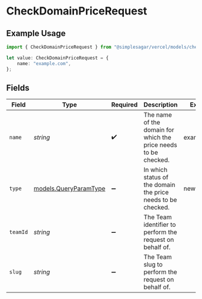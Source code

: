 # CheckDomainPriceRequest

## Example Usage

```typescript
import { CheckDomainPriceRequest } from "@simplesagar/vercel/models/checkdomainpriceop.js";

let value: CheckDomainPriceRequest = {
    name: "example.com",
};
```

## Fields

| Field                                                           | Type                                                            | Required                                                        | Description                                                     | Example                                                         |
| --------------------------------------------------------------- | --------------------------------------------------------------- | --------------------------------------------------------------- | --------------------------------------------------------------- | --------------------------------------------------------------- |
| `name`                                                          | *string*                                                        | :heavy_check_mark:                                              | The name of the domain for which the price needs to be checked. | example.com                                                     |
| `type`                                                          | [models.QueryParamType](../models/queryparamtype.md)            | :heavy_minus_sign:                                              | In which status of the domain the price needs to be checked.    | new                                                             |
| `teamId`                                                        | *string*                                                        | :heavy_minus_sign:                                              | The Team identifier to perform the request on behalf of.        |                                                                 |
| `slug`                                                          | *string*                                                        | :heavy_minus_sign:                                              | The Team slug to perform the request on behalf of.              |                                                                 |